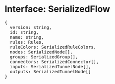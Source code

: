 # Interface: SerializedFlow

<pre>
{
  version: string,
  id: string,
  name: string,
  rules: <Ref to="./rules">Rules</Ref>,
  ruleColors: <Ref to="./serialized-rule-colors">SerializedRuleColors</Ref>,
  nodes: <Ref to="./serialized-node">SerializedNode</Ref>[],
  groups: <Ref to="./serialized-group">SerializedGroup</Ref>[],
  connectors: <Ref to="./serialized-connector">SerializedConnector</Ref>[],
  inputs: <Ref to="./serialized-tunnel-node">SerializedTunnelNode</Ref>[],
  outputs: <Ref to="./serialized-tunnel-node">SerializedTunnelNode</Ref>[]
}
</pre>
